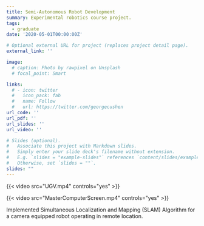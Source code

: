 ```yaml
---
title: Semi-Autonomous Robot Development
summary: Experimental robotics course project.
tags:
  - graduate
date: '2020-05-01T00:00:00Z'

# Optional external URL for project (replaces project detail page).
external_link: ''

image:
  # caption: Photo by rawpixel on Unsplash
  # focal_point: Smart

links:
  # - icon: twitter
  #   icon_pack: fab
  #   name: Follow
  #   url: https://twitter.com/georgecushen
url_code: ''
url_pdf: ''
url_slides: ''
url_video: ''

# Slides (optional).
#   Associate this project with Markdown slides.
#   Simply enter your slide deck's filename without extension.
#   E.g. `slides = "example-slides"` references `content/slides/example-slides.md`.
#   Otherwise, set `slides = ""`.
slides: ""
---
```

{{< video src="UGV.mp4" controls="yes" >}}

{{< video src="MasterComputerScreen.mp4" controls="yes" >}}

Implemented Simultaneous Localization and Mapping (SLAM) Algorithm for a camera equipped robot operating in remote location. 
